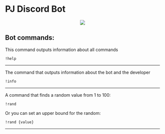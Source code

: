# PJ Discord Bot 

<p align="center">
  <img src="https://user-images.githubusercontent.com/73884491/231254456-41ecee49-56fb-461d-9c6a-21fe0203ed40.png" />
</p>

## Bot commands:

This command outputs information about all commands
```
!help
```
--------------------
The command that outputs information about the bot and the developer
```
!info
```
--------------------
A command that finds a random value from 1 to 100:
```
!rand
```
Or you can set an upper bound for the random:
```
!rand {value}
```
--------------------
